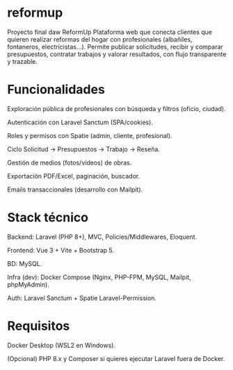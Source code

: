 # reformup
Proyecto final daw ReformUp
Plataforma web que conecta clientes que quieren realizar reformas del hogar con profesionales (albañiles, fontaneros, electricistas…). Permite publicar solicitudes, recibir y comparar presupuestos, contratar trabajos y valorar resultados, con flujo transparente y trazable.

# Funcionalidades

Exploración pública de profesionales con búsqueda y filtros (oficio, ciudad).

Autenticación con Laravel Sanctum (SPA/cookies).

Roles y permisos con Spatie (admin, cliente, profesional).

Ciclo Solicitud → Presupuestos → Trabajo → Reseña.

Gestión de medios (fotos/vídeos) de obras.

Exportación PDF/Excel, paginación, buscador.

Emails transaccionales (desarrollo con Mailpit).

# Stack técnico

Backend: Laravel (PHP 8+), MVC, Policies/Middlewares, Eloquent.

Frontend: Vue 3 + Vite + Bootstrap 5.

BD: MySQL.

Infra (dev): Docker Compose (Nginx, PHP-FPM, MySQL, Mailpit, phpMyAdmin).

Auth: Laravel Sanctum + Spatie Laravel-Permission.

# Requisitos

Docker Desktop (WSL2 en Windows).

(Opcional) PHP 8.x y Composer si quieres ejecutar Laravel fuera de Docker.
